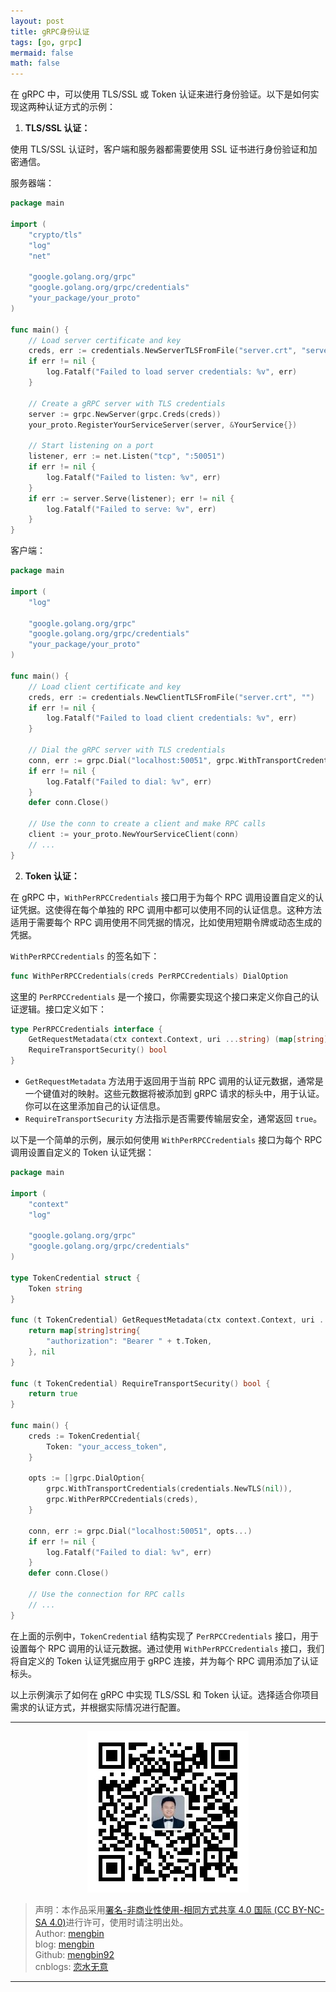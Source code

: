 ```yaml
---
layout: post
title: gRPC身份认证
tags: [go, grpc]
mermaid: false
math: false
---  
```


在 gRPC 中，可以使用 TLS/SSL 或 Token 认证来进行身份验证。以下是如何实现这两种认证方式的示例：

1. **TLS/SSL 认证：**

使用 TLS/SSL 认证时，客户端和服务器都需要使用 SSL 证书进行身份验证和加密通信。  

服务器端：

```go
package main

import (
    "crypto/tls"
    "log"
    "net"

    "google.golang.org/grpc"
    "google.golang.org/grpc/credentials"
    "your_package/your_proto"
)

func main() {
    // Load server certificate and key
    creds, err := credentials.NewServerTLSFromFile("server.crt", "server.key")
    if err != nil {
        log.Fatalf("Failed to load server credentials: %v", err)
    }

    // Create a gRPC server with TLS credentials
    server := grpc.NewServer(grpc.Creds(creds))
    your_proto.RegisterYourServiceServer(server, &YourService{})

    // Start listening on a port
    listener, err := net.Listen("tcp", ":50051")
    if err != nil {
        log.Fatalf("Failed to listen: %v", err)
    }
    if err := server.Serve(listener); err != nil {
        log.Fatalf("Failed to serve: %v", err)
    }
}
```

客户端：

```go
package main

import (
    "log"

    "google.golang.org/grpc"
    "google.golang.org/grpc/credentials"
    "your_package/your_proto"
)

func main() {
    // Load client certificate and key
    creds, err := credentials.NewClientTLSFromFile("server.crt", "")
    if err != nil {
        log.Fatalf("Failed to load client credentials: %v", err)
    }

    // Dial the gRPC server with TLS credentials
    conn, err := grpc.Dial("localhost:50051", grpc.WithTransportCredentials(creds))
    if err != nil {
        log.Fatalf("Failed to dial: %v", err)
    }
    defer conn.Close()

    // Use the conn to create a client and make RPC calls
    client := your_proto.NewYourServiceClient(conn)
    // ...
}
```

2. **Token 认证：**

在 gRPC 中，`WithPerRPCCredentials` 接口用于为每个 RPC 调用设置自定义的认证凭据。这使得在每个单独的 RPC 调用中都可以使用不同的认证信息。这种方法适用于需要每个 RPC 调用使用不同凭据的情况，比如使用短期令牌或动态生成的凭据。

`WithPerRPCCredentials` 的签名如下：

```go
func WithPerRPCCredentials(creds PerRPCCredentials) DialOption
```

这里的 `PerRPCCredentials` 是一个接口，你需要实现这个接口来定义你自己的认证逻辑。接口定义如下：

```go
type PerRPCCredentials interface {
    GetRequestMetadata(ctx context.Context, uri ...string) (map[string]string, error)
    RequireTransportSecurity() bool
}
```

- `GetRequestMetadata` 方法用于返回用于当前 RPC 调用的认证元数据，通常是一个键值对的映射。这些元数据将被添加到 gRPC 请求的标头中，用于认证。你可以在这里添加自己的认证信息。
- `RequireTransportSecurity` 方法指示是否需要传输层安全，通常返回 `true`。

以下是一个简单的示例，展示如何使用 `WithPerRPCCredentials` 接口为每个 RPC 调用设置自定义的 Token 认证凭据：

```go
package main

import (
	"context"
	"log"

	"google.golang.org/grpc"
	"google.golang.org/grpc/credentials"
)

type TokenCredential struct {
	Token string
}

func (t TokenCredential) GetRequestMetadata(ctx context.Context, uri ...string) (map[string]string, error) {
	return map[string]string{
		"authorization": "Bearer " + t.Token,
	}, nil
}

func (t TokenCredential) RequireTransportSecurity() bool {
	return true
}

func main() {
	creds := TokenCredential{
		Token: "your_access_token",
	}

	opts := []grpc.DialOption{
		grpc.WithTransportCredentials(credentials.NewTLS(nil)),
		grpc.WithPerRPCCredentials(creds),
	}

	conn, err := grpc.Dial("localhost:50051", opts...)
	if err != nil {
		log.Fatalf("Failed to dial: %v", err)
	}
	defer conn.Close()

	// Use the connection for RPC calls
	// ...
}
```

在上面的示例中，`TokenCredential` 结构实现了 `PerRPCCredentials` 接口，用于设置每个 RPC 调用的认证元数据。通过使用 `WithPerRPCCredentials` 接口，我们将自定义的 Token 认证凭据应用于 gRPC 连接，并为每个 RPC 调用添加了认证标头。

以上示例演示了如何在 gRPC 中实现 TLS/SSL 和 Token 认证。选择适合你项目需求的认证方式，并根据实际情况进行配置。  

---

<div align="center">
  <img src="../img/qrcode_wechat.jpg" alt="孟斯特">
</div>

> 声明：本作品采用[署名-非商业性使用-相同方式共享 4.0 国际 (CC BY-NC-SA 4.0)](https://creativecommons.org/licenses/by-nc-sa/4.0/deed.zh)进行许可，使用时请注明出处。  
> Author: [mengbin](mengbin1992@outlook.com)  
> blog: [mengbin](https://mengbin.top)  
> Github: [mengbin92](https://mengbin92.github.io/)  
> cnblogs: [恋水无意](https://www.cnblogs.com/lianshuiwuyi/)  

---
